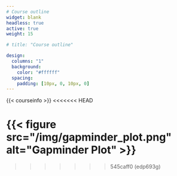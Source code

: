 ```yaml
---
# Course outline
widget: blank
headless: true
active: true
weight: 15

# title: "Course outline"

design:
  columns: "1"
  background:
    color: "#ffffff"
  spacing:
    padding: [10px, 0, 10px, 0]
---
```


{{< courseinfo >}}
<<<<<<< HEAD


{{< figure src="/img/gapminder_plot.png" alt="Gapminder Plot" >}}
=======
<!-- {{< figure src="/img/scatter.png" alt="Cascading curves" >}} -->
>>>>>>> 545caff0 (edp693g)
